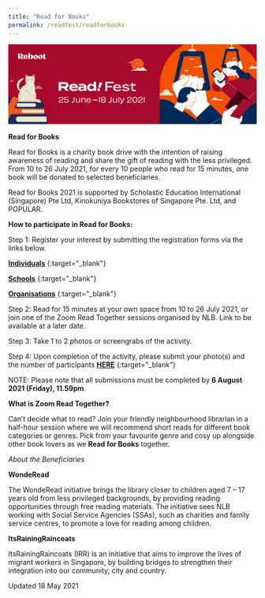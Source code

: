 ```yaml
---
title: "Read for Books"
permalink: /readfest/readforbooks
---
```


![banner RF](\images\RF_WebsiteHeader.png)

**Read for Books**

Read for Books is a charity book drive with the intention of raising awareness of reading and share the gift of reading with the less privileged. From 10 to 26 July 2021, for every 10 people who read for 15 minutes, one book will be donated to selected beneficiaries. 

Read for Books 2021 is supported by Scholastic Education International (Singapore) Pte Ltd, Kinokuniya Bookstores of Singapore Pte. Ltd, and POPULAR.

 

**How to participate in Read for Books:**

Step 1: Register your interest by submitting the registration forms via the links below.

**[Individuals](https://go.gov.sg/rfb-individual)**  {:target="_blank"}

**[Schools](https://go.gov.sg/rfb-school)**  {:target="_blank"}

**[Organisations](https://go.gov.sg/rfb-organisation)**  {:target="_blank"}

Step 2: Read for 15 minutes at your own space from 10 to 26 July 2021, or join one of the Zoom Read Together sessions organised by NLB. Link to be available at a later date.

Step 3: Take 1 to 2 photos or screengrabs of the activity.

Step 4: Upon completion of the activity, please submit your photo(s) and the number of participants **[HERE](https://go.gov.sg/rfb-submit)**  {:target="_blank"}

NOTE: Please note that all submissions must be completed by **6 August 2021 (Friday), 11.59pm**.



**What is Zoom Read Together?**

Can’t decide what to read? Join your friendly neighbourhood librarian in a half-hour session where we will recommend short reads for different book categories or genres. Pick from your favourite genre and cosy up alongside other book lovers as we **Read for Books** together.

 

*About the Beneficiaries*

**WondeRead**

The WondeRead initiative brings the library closer to children aged 7 – 17 years old from less privileged backgrounds, by providing reading opportunities through free reading materials. The initiative sees NLB working with Social Service Agencies (SSAs), such as charities and family service centres, to promote a love for reading among children. 

**ItsRainingRaincoats**

ItsRainingRaincoats (IRR) is an initiative that aims to improve the lives of migrant workers in Singapore, by building bridges to strengthen their integration into our community, city and country.



Updated 18 May 2021

